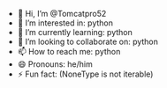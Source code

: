 - 👋 Hi, I’m @Tomcatpro52
- 👀 I’m interested in: python
- 🌱 I’m currently learning: python
- 💞 I’m looking to collaborate on: python
- 📫 How to reach me: python
- 😄 Pronouns: he/him
- ⚡ Fun fact: (NoneType is not iterable)
